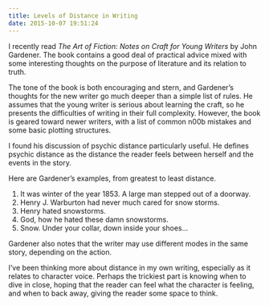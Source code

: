 ```yaml
---
title: Levels of Distance in Writing
date: 2015-10-07 19:51:24
---
```

I recently read _The Art of Fiction: Notes on Craft for Young Writers_ by John Gardener. The book contains a good deal of practical advice mixed with some interesting thoughts on the purpose of literature and its relation to truth.

The tone of the book is both encouraging and stern, and Gardener’s thoughts for the new writer go much deeper than a simple list of rules. He assumes that the young writer is serious about learning the craft, so he presents the difficulties of writing in their full complexity. However, the book is geared toward newer writers, with a list of common n00b mistakes and some basic plotting structures.

I found his discussion of psychic distance particularly useful. He defines psychic distance as the distance the reader feels between herself and the events in the story.

Here are Gardener’s examples, from greatest to least distance.

1. It was winter of the year 1853. A large man stepped out of a doorway.
2. Henry J. Warburton had never much cared for snow storms.
3. Henry hated snowstorms.
4. God, how he hated these damn snowstorms.
5. Snow. Under your collar, down inside your shoes…

Gardener also notes that the writer may use different modes in the same story, depending on the action.

I’ve been thinking more about distance in my own writing, especially as it relates to character voice. Perhaps the trickiest part is knowing when to dive in close, hoping that the reader can feel what the character is feeling, and when to back away, giving the reader some space to think.

